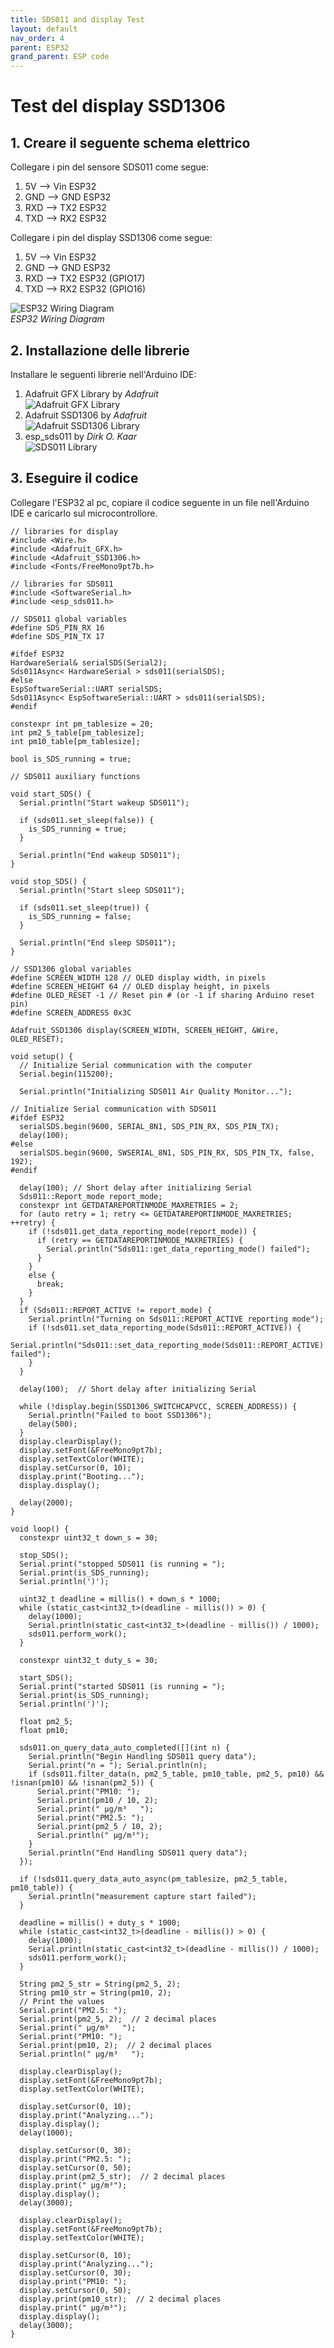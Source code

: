 ```yaml
---
title: SDS011 and display Test
layout: default
nav_order: 4
parent: ESP32
grand_parent: ESP code
---
```


# Test del display SSD1306

## 1. Creare il seguente schema elettrico

Collegare i pin del sensore SDS011 come segue:

1. 5V --> Vin ESP32
2. GND --> GND ESP32
3. RXD --> TX2 ESP32
4. TXD --> RX2 ESP32

Collegare i pin del display SSD1306 come segue:

1. 5V --> Vin ESP32
2. GND --> GND ESP32
3. RXD --> TX2 ESP32 (GPIO17)
4. TXD --> RX2 ESP32 (GPIO16)

![ESP32 Wiring Diagram](../../images/wiring_diagrams/esp32_wiring_diagram.png)  
*ESP32 Wiring Diagram*

## 2. Installazione delle librerie

Installare le seguenti librerie nell'Arduino IDE:

1. Adafruit GFX Library by *Adafruit*  
   ![Adafruit GFX Library](../../images/arduino_ide/gfx_library.png)  
2. Adafruit SSD1306 by *Adafruit*  
   ![Adafruit SSD1306 Library](../../images/arduino_ide/ssd1306_library.png)  
3. esp_sds011 by *Dirk O. Kaar*  
   ![SDS011 Library](../../images/arduino_ide/sds011_library.png)

## 3. Eseguire il codice

Collegare l'ESP32 al pc, copiare il codice seguente in un file nell'Arduino IDE e caricarlo sul microcontrollore.

```
// libraries for display
#include <Wire.h>
#include <Adafruit_GFX.h>
#include <Adafruit_SSD1306.h>
#include <Fonts/FreeMono9pt7b.h>

// libraries for SDS011
#include <SoftwareSerial.h>
#include <esp_sds011.h>

// SDS011 global variables
#define SDS_PIN_RX 16
#define SDS_PIN_TX 17

#ifdef ESP32
HardwareSerial& serialSDS(Serial2);
Sds011Async< HardwareSerial > sds011(serialSDS);
#else
EspSoftwareSerial::UART serialSDS;
Sds011Async< EspSoftwareSerial::UART > sds011(serialSDS);
#endif

constexpr int pm_tablesize = 20;
int pm2_5_table[pm_tablesize];
int pm10_table[pm_tablesize];

bool is_SDS_running = true;

// SDS011 auxiliary functions

void start_SDS() {
  Serial.println("Start wakeup SDS011");

  if (sds011.set_sleep(false)) {
    is_SDS_running = true;
  }

  Serial.println("End wakeup SDS011");
}

void stop_SDS() {
  Serial.println("Start sleep SDS011");

  if (sds011.set_sleep(true)) {
    is_SDS_running = false;
  }

  Serial.println("End sleep SDS011");
}

// SSD1306 global variables
#define SCREEN_WIDTH 128 // OLED display width, in pixels
#define SCREEN_HEIGHT 64 // OLED display height, in pixels
#define OLED_RESET -1 // Reset pin # (or -1 if sharing Arduino reset pin)
#define SCREEN_ADDRESS 0x3C

Adafruit_SSD1306 display(SCREEN_WIDTH, SCREEN_HEIGHT, &Wire, OLED_RESET);

void setup() {
  // Initialize Serial communication with the computer
  Serial.begin(115200);

  Serial.println("Initializing SDS011 Air Quality Monitor...");

// Initialize Serial communication with SDS011
#ifdef ESP32
  serialSDS.begin(9600, SERIAL_8N1, SDS_PIN_RX, SDS_PIN_TX);
  delay(100);
#else
  serialSDS.begin(9600, SWSERIAL_8N1, SDS_PIN_RX, SDS_PIN_TX, false, 192);
#endif

  delay(100); // Short delay after initializing Serial
  Sds011::Report_mode report_mode;
  constexpr int GETDATAREPORTINMODE_MAXRETRIES = 2;
  for (auto retry = 1; retry <= GETDATAREPORTINMODE_MAXRETRIES; ++retry) {
    if (!sds011.get_data_reporting_mode(report_mode)) {
      if (retry == GETDATAREPORTINMODE_MAXRETRIES) {
        Serial.println("Sds011::get_data_reporting_mode() failed");
      }
    }
    else {
      break;
    }
  }
  if (Sds011::REPORT_ACTIVE != report_mode) {
    Serial.println("Turning on Sds011::REPORT_ACTIVE reporting mode");
    if (!sds011.set_data_reporting_mode(Sds011::REPORT_ACTIVE)) {
      Serial.println("Sds011::set_data_reporting_mode(Sds011::REPORT_ACTIVE) failed");
    }
  }

  delay(100);  // Short delay after initializing Serial

  while (!display.begin(SSD1306_SWITCHCAPVCC, SCREEN_ADDRESS)) {
    Serial.println("Failed to boot SSD1306");
    delay(500);
  }
  display.clearDisplay();
  display.setFont(&FreeMono9pt7b);
  display.setTextColor(WHITE);
  display.setCursor(0, 10);
  display.print("Booting...");
  display.display();

  delay(2000);
}

void loop() {
  constexpr uint32_t down_s = 30;

  stop_SDS();
  Serial.print("stopped SDS011 (is running = ");
  Serial.print(is_SDS_running);
  Serial.println(')');

  uint32_t deadline = millis() + down_s * 1000;
  while (static_cast<int32_t>(deadline - millis()) > 0) {
    delay(1000);
    Serial.println(static_cast<int32_t>(deadline - millis()) / 1000);
    sds011.perform_work();
  }

  constexpr uint32_t duty_s = 30;

  start_SDS();
  Serial.print("started SDS011 (is running = ");
  Serial.print(is_SDS_running);
  Serial.println(')');

  float pm2_5;
  float pm10;

  sds011.on_query_data_auto_completed([](int n) {
    Serial.println("Begin Handling SDS011 query data");
    Serial.print("n = "); Serial.println(n);
    if (sds011.filter_data(n, pm2_5_table, pm10_table, pm2_5, pm10) && !isnan(pm10) && !isnan(pm2_5)) {
      Serial.print("PM10: ");
      Serial.print(pm10 / 10, 2);
      Serial.print(" µg/m³   ");
      Serial.print("PM2.5: ");
      Serial.print(pm2_5 / 10, 2);
      Serial.println(" µg/m³");
    }
    Serial.println("End Handling SDS011 query data");
  });

  if (!sds011.query_data_auto_async(pm_tablesize, pm2_5_table, pm10_table)) {
    Serial.println("measurement capture start failed");
  }

  deadline = millis() + duty_s * 1000;
  while (static_cast<int32_t>(deadline - millis()) > 0) {
    delay(1000);
    Serial.println(static_cast<int32_t>(deadline - millis()) / 1000);
    sds011.perform_work();
  }

  String pm2_5_str = String(pm2_5, 2);
  String pm10_str = String(pm10, 2);
  // Print the values
  Serial.print("PM2.5: ");
  Serial.print(pm2_5, 2);  // 2 decimal places
  Serial.print(" µg/m³   ");
  Serial.print("PM10: ");
  Serial.print(pm10, 2);  // 2 decimal places
  Serial.println(" µg/m³   ");

  display.clearDisplay();
  display.setFont(&FreeMono9pt7b);
  display.setTextColor(WHITE);

  display.setCursor(0, 10);
  display.print("Analyzing...");
  display.display();
  delay(1000);

  display.setCursor(0, 30);
  display.print("PM2.5: ");
  display.setCursor(0, 50);
  display.print(pm2_5_str);  // 2 decimal places
  display.print(" µg/m³");
  display.display();
  delay(3000);

  display.clearDisplay();
  display.setFont(&FreeMono9pt7b);
  display.setTextColor(WHITE);

  display.setCursor(0, 10);
  display.print("Analyzing...");
  display.setCursor(0, 30);
  display.print("PM10: ");
  display.setCursor(0, 50);
  display.print(pm10_str);  // 2 decimal places
  display.print(" µg/m³");
  display.display();
  delay(3000);
}

```
